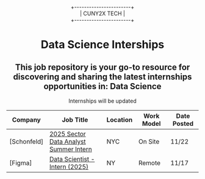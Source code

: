 <div align="center">
  
+-----------------------+  
|      CUNY2X TECH       |  
+-----------------------+

</div>


<div style="text-align:center" >
<h1 style="text-align:center">Data Science Interships</h1>
<h2>This job repository is your go-to resource for discovering and sharing the latest internships opportunities in: Data Science
</h2>
<p>Internships will be updated</p>
</div>

| Company | Job Title | Location | Work Model | Date Posted |
| ----- | --------- |  --------- | ---- | ------- |
|[Schonfeld]|[2025 Sector Data Analyst Summer Intern](https://www.skillsire.com/job/job-details/8c8fc73fc3443594cb44633d1eee8e7b)|NYC|On Site|11/22|
|[Figma]|[Data Scientist - Intern (2025)](https://job-boards.greenhouse.io/figma/jobs/5227937004?gh_jid=5227937004&gh_src=28109e334us&source=LinkedIn)|NY|Remote|11/17|

